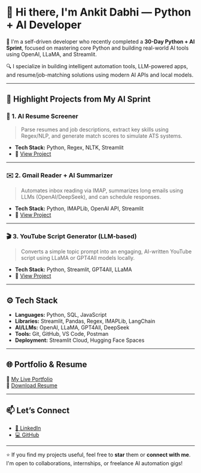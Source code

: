 # 👋 Hi there, I'm Ankit Dabhi — Python + AI Developer

🚀 I'm a self-driven developer who recently completed a **30-Day Python + AI Sprint**, focused on mastering core Python and building real-world AI tools using OpenAI, LLaMA, and Streamlit.

🔍 I specialize in building intelligent automation tools, LLM-powered apps, and resume/job-matching solutions using modern AI APIs and local models.

---

## 🧠 Highlight Projects from My AI Sprint

### 📄 1. AI Resume Screener
> Parse resumes and job descriptions, extract key skills using Regex/NLP, and generate match scores to simulate ATS systems.
- **Tech Stack:** Python, Regex, NLTK, Streamlit
- 🔗 [View Project](https://github.com/ankitdabhi001/ai-resume-screener)

---

### ✉️ 2. Gmail Reader + AI Summarizer
> Automates inbox reading via IMAP, summarizes long emails using LLMs (OpenAI/DeepSeek), and can schedule responses.
- **Tech Stack:** Python, IMAPLib, OpenAI API, Streamlit
- 🔗 [View Project](https://github.com/ankitdabhi001/ai-gmail-summarizer)

---

### 🎬 3. YouTube Script Generator (LLM-based)
> Converts a simple topic prompt into an engaging, AI-written YouTube script using LLaMA or GPT4All models locally.
- **Tech Stack:** Python, Streamlit, GPT4All, LLaMA
- 🔗 [View Project](https://github.com/ankitdabhi001/youtube-script-generator)

---

## ⚙️ Tech Stack

- **Languages:** Python, SQL, JavaScript  
- **Libraries:** Streamlit, Pandas, Regex, IMAPLib, LangChain  
- **AI/LLMs:** OpenAI, LLaMA, GPT4All, DeepSeek  
- **Tools:** Git, GitHub, VS Code, Postman  
- **Deployment:** Streamlit Cloud, Hugging Face Spaces

---

## 🌐 Portfolio & Resume

📎 [My Live Portfolio](https://python-ai-roadmap-bmgd4qgi2zk7uv9zddlsiv.streamlit.app/)  
📄 [Download Resume](https://your-portfolio-link.com#resume-section)

---

## 📫 Let’s Connect

- [🔗 LinkedIn](https://www.linkedin.com/in/ankitdabhi)
- [💻 GitHub](https://github.com/ankitdabhi001)

---

⭐️ If you find my projects useful, feel free to **star** them or **connect with me**. I'm open to collaborations, internships, or freelance AI automation gigs!
